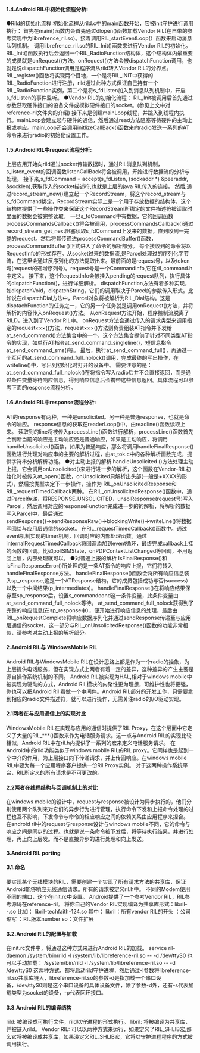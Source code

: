 #### 1.4.Android RIL中初始化流程分析:
●Rild的初始化流程
初始化流程从rild.c中的main函数开始，它被init守护进行调用执行：
首先在main()函数内会首先通过dlopen()函数加载Vendor RIL(在自带的参考实现中为librefrence_ril.so)。接着调用RIL_startEventLoop(）函数来启动消息队列机制。
调用librefrence_ril.so的RIL_Init()函数来进行Vendor RIL的初始化。RIL_Init()函数执行后会返回一个RIL_RadioFunction结构体，这个结构体内最重要的成员就是onRequest()方法。onRequest()方法会被dispatchFunction调用，也就是说dispatchFunction调用是程序流从rild转入Vendor RIL的分界点。
RIL_register()函数将实现两个目地，一个是将RIL_INIT中获得的RIL_RadioFunction进行注册，rild通过此种方式保证自己持有一个RIL_RadioFunction实例，第二个是将s_fdListen加入到消息队列机制中，开启s_fdListen的事件监听。
●Vendor RIL的初始化流程：
RIL_Init被调用后首先通过参数获取硬件接口的设备文件或模拟硬件接口的socket。(参见上文中对reference-ril文件夹的介绍)
接下来是创建mainLoop线程，并跳入到线程内执行。mainLoop会建立起与硬件的通信，然后通过read方法阻塞等待硬件的主动上报或响应。mainLoop还会调用initlizeCallBack()函数来向radio发送一系列的AT命令来进行radio的初始化设置工作。
#### 1.5.Android RIL中request流程分析:
上层应用开始向rild通过socket传输数据时，通过RIL消息队列机制，s_listen_event的回调函数listenCallBack将会被调用，开始进行数据流的分析与处理。
接下来,s_fdCommand = accept(s_fdListen, (sockaddr *) &peeraddr, &socklen),获取传入的socket描述符,也就是上层的java RIL传入的连接。
然后,通过record_stream_new()建立起一个RecordStream，将这个record_stream与s_fdCommand绑定，RecordStream实际上是一个用于存放数据的结构体，这个结构体提供了一些操作类来保证这个RecordStream所绑定的文件描述符被读取时里面的数据会被完整读取。
一旦s_fdCommand中有数据，它的回调函数processCommandsCallback()将会被调用，processCommandsCallback()通过record_stream_get_next阻塞读取s_fdCommand上发来的数据，直到收到一完整的request。然后将其传递进processCommandBuffer()函数，processCommandBuffer()正式进入了命令的解析部分。
每个接收到的命令将以RequestInfo的形式存在。从socket过来的数据流,是Parcel处理过的序列化字节流，在这里会通过反序列化的方法提取出来。最前面的是request号，以及token域(request的递增序列号)。request号是一个CommandInfo,它在ril_command.h中定义。
接下来，这个RequestInfo会被挂入pending的request队列，执行具体的dispatchFunction()，进行详细解析。
dispatchFunction方法有着多种实现，如dispatchVoid，dispatchString，它们的调用取决于Parcel的参数传入形式。比如说在dispatchDial方法中，Parcel对象将被解析为RIL_Dial结构。这是disptachFunction的任务之一，它的另一个任务就是调用onRequest()方法，并将解析的内容传入onRequest()方法。
从onRequest方法开始，程序控制流脱离了RILD，进入到了Vendor RIL中。
onRequest方法会通过传入的请求类型来调用指定的request×××()方法，request×××()方法则负责组装AT指令并下发给at_send_command()方法集合中的一个，这个方法集合提供了针对不同类型AT指令的实现，如单行AT指令at_send_command_singleline()，短信息指令at_send_command_sms()等。
最后，执行at_send_command_full()，再通过一个互斥的at_send_command_full_nolock()调用，完成最终的写出操作，在writeline()中，写出到初始化时打开的设备中。
需要注意的是：at_send_command_full_nolock()在将指令写入radio后并不会直接返回，而是通过条件变量等待响应信息，得到响应信息后会携带这些信息返回。具体流程可以参考下面的response流程分析。
#### 1.6.Android RIL中response流程分析:
AT的response有两种，一种是unsolicited。另一种是普通response，也就是命令的响应。
response信息的获取在readerLoop()中。由readline()函数读取上来。
读取到的line将被传入processLine()函数进行解析，processLine()函数首先会判断当前的响应是主动响应还是普通响应，如果是主动响应，将调用handleUnsolicited()函数，如果为普通响应，那么将调用handleFinalResponse()函数进行处理对响应串的主要的解析过程，由at_tok.c中的各种解析函数完成，提供字符串分析解析功能。
●对主动上报的解析
handleUnsolicited ()方法处理主动上报，它会调用onUnsolicited()来进行进一步的解析，这个函数在Vendor-RIL初始化时被传入at_open()函数，onUnsolicited只解析出头部(一般是+XXXX的形式)，然后按类型决定下一步操作，操作为 RIL_onUnsolicitedResponse和RIL_requestTimedCallback两种。
在RIL_onUnsolicitedResponse()函数中，通过Parcel传递，将RESPONSE_UNSOLICITED，unsolResponse(request号)写入Parcel，然后调用对应的responseFunction完成进一步的的解析，将解析的数据写入Parcel中，最后通过sendResponse()→sendResponseRaw()→blockingWrite()→writeLine()将数据写回给与应用层通信的socket。
在RIL_requestTimedCallback()函数中。通过event机制实现的timer机制，回调对应的内部处理函数。通过internalRequestTimedCallback将回调添加到event循环，最终完成callback上挂的函数的回调。比如pollSIMState，onPDPContextListChanged等回调，不用返回上层，内部处理就可以。
●对普通上报的解析
IsFinalResponse()和isFinalResponseError()所处理的是一条AT指令的响应上报，它们将转入handleFinalResponse方法。
handleFinalResponse()函数会将所有响应信息装入sp_response,这是一个ATResponse结构，它的成员包括成功与否(success）以及一个中间结果(p_intermediates)。
handleFinalResponse()在将响应结果保存至sp_response后，设置s_commandcond这一条件变量，此条件变量由at_send_command_full_nolock等待。
at_send_command_full_nolock获得到了完整的响应信息(在sp_response中），便开始进行响应信息的处理，最后由RIL_onRequestComplete将响应数据序列化并通过sendResponse传递至与应用层通信的socket，这一部分与RIL_onUnsolicitedResponse()函数的功能非常相似，请参考对主动上报的解析部分。
#### 2.Android RIL与 WindowsMobile RIL
Android RIL与WindowsMobile RIL在设计思路上都是作为一个radio的抽象，为上层提供电话服务，但在实现方式上两者有着一定的差异，这种差异的产生主要是源自操作系统机制的不同。
Android RIL被实现为HAL,相对于windows mobile中被实现为驱动的方式，Android RIL模块的内聚性更为理想，可维护性也将更强，你也可以把Android Ril 看做一个中间件。Android RIL部分的开发工作，只需要拿到相应的radio文件描述符，就可以进行操作，无需关注radio的I/O驱动实现。
#### 2.1两者在与应用通信上的实现对比
WindowsMobile RIL在实现与应用的通信时提供了RIL Proxy，在这个层面中它定义了大量的RIL_***()函数来作为电话服务请求。这一点与Android RIL的实现比较相似，Android RIL中在ril.h内提供了一系列的宏来定义电话服务请求。
在Android中的rild功能类似于windows mobile RIL的RIL proxy。它同样也是起到一个中介的作用，为上层接口向下传递请求，并上传回响应。在windows mobile RIL中要为每一个应用程序客户提供一份Ril Proxy实例。
对于这两种操作系统平台，RIL所定义的所有请求是不可更改的。
#### 2.2两者在线程结构与回调机制上的对比
在windows mobile的设计中，request与response被设计为异步执行的，他们分别使用两个队列来对它们的异步行为进行管理，执行命令下发和上报命令处理的过程也互不影响，下发命令与命令的相应响应之间的依赖关系由应用程序来捏合。
在android ril中的request与response设计与windows mobile不同，它的命令与响应之间是同步的过程。也就是说一条命令被下发后，将等待执行结果，并进行处理，再上向上层发。而不是直接异步的进行处理和向上发送。
#### 3.Android RIL porting
#### 3.1.命名
要实现某个无线模块的RIL，需要创建一个实现了所有请求方法的共享库，保证Android能够响应无线通信请求。所有的请求被定义ril.h中。
不同的Modem使用不同的端口，这个在init.rc中设置。
Android提供了一个参考Vendor RIL，RIL参考源码在reference-ril。
将你自己的Vendor RIL实现编译为共享库形式：libril-<companyname>-<RIL version>.so
比如：
libril-techfaith-124.so
其中：
libril：所有vendor RIL的开头
<companyname>：公司缩写
<RIL version>：RIL版本number
so：文件扩展
#### 3.2.Android RIL的配置与加载
在init.rc文件中，将通过这种方式来进行Android RIL的加载。
service ril-daemon /system/bin/rild -l /system/lib/libreference-ril.so -- -d /dev/ttyS0
也可以手动加载：
/system/bin/rild -l /system/lib/libreference-ril.so -- -d /dev/ttyS0
这两种方式，都将启动rild守护进程，然后通过-l参数将libreference-ril.so共享库链入，libreference-ril.so的参数-d是指加载一个串口设备，/dev/ttyS0则是这个串口设备的具体设备文件，除了参数-d外，还有-s代表加载类型为socket的设备，-p代表回环接口。
#### 3.3.Android RIL的编译结构
rild:
被编译成可执行文件，rild以守进程的形式执行。
libril:
将被编译为共享库，并被链入rild。
Vendor RIL:
可以以两种方式来运行，如果定义了RIL_SHLIB宏,那么它将被编译成共享库，如果没定义RIL_SHLIB宏，它将以守护进程程序的方式被调用执行。